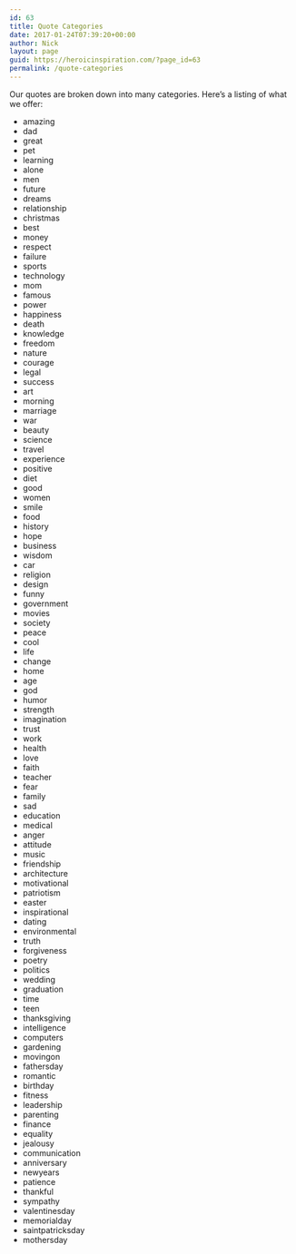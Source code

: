 ```yaml
---
id: 63
title: Quote Categories
date: 2017-01-24T07:39:20+00:00
author: Nick
layout: page
guid: https://heroicinspiration.com/?page_id=63
permalink: /quote-categories
---
```

Our quotes are broken down into many categories. Here&#8217;s a listing of what we offer:

  * amazing
  * dad
  * great
  * pet
  * learning
  * alone
  * men
  * future
  * dreams
  * relationship
  * christmas
  * best
  * money
  * respect
  * failure
  * sports
  * technology
  * mom
  * famous
  * power
  * happiness
  * death
  * knowledge
  * freedom
  * nature
  * courage
  * legal
  * success
  * art
  * morning
  * marriage
  * war
  * beauty
  * science
  * travel
  * experience
  * positive
  * diet
  * good
  * women
  * smile
  * food
  * history
  * hope
  * business
  * wisdom
  * car
  * religion
  * design
  * funny
  * government
  * movies
  * society
  * peace
  * cool
  * life
  * change
  * home
  * age
  * god
  * humor
  * strength
  * imagination
  * trust
  * work
  * health
  * love
  * faith
  * teacher
  * fear
  * family
  * sad
  * education
  * medical
  * anger
  * attitude
  * music
  * friendship
  * architecture
  * motivational
  * patriotism
  * easter
  * inspirational
  * dating
  * environmental
  * truth
  * forgiveness
  * poetry
  * politics
  * wedding
  * graduation
  * time
  * teen
  * thanksgiving
  * intelligence
  * computers
  * gardening
  * movingon
  * fathersday
  * romantic
  * birthday
  * fitness
  * leadership
  * parenting
  * finance
  * equality
  * jealousy
  * communication
  * anniversary
  * newyears
  * patience
  * thankful
  * sympathy
  * valentinesday
  * memorialday
  * saintpatricksday
  * mothersday

&nbsp;
